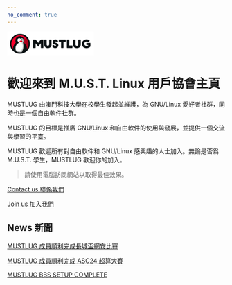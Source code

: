 ```yaml
---
no_comment: true
---
```


<img src="/logo_banner.png" alt="Never" width=200em>
 

# 歡迎來到 M.U.S.T. Linux 用戶協會主頁

MUSTLUG 由澳門科技大學在校學生發起並維護，為 GNU/Linux 愛好者社群，同時也是一個自由軟件社群。
 
MUSTLUG 的目標是推廣 GNU/Linux 和自由軟件的使用與發展，並提供一個交流與學習的平臺。
 
MUSTLUG 歡迎所有對自由軟件和 GNU/Linux 感興趣的人士加入。無論是否爲 M.U.S.T. 學生，MUSTLUG 歡迎你的加入。

> 請使用電腦訪問網站以取得最佳效果。

[Contact us 聯係我們](/contact_us/)
 

[Join us 加入我們](/join_us/)


## News 新聞
[MUSTLUG 成員順利完成長城盃網安比賽](/mustlug_ccb_finished)

[MUSTLUG 成員順利完成 ASC24 超算大賽](/lug_member_finished_asc24/)
 
[MUSTLUG BBS SETUP COMPLETE](/bbs_setup_complete/)